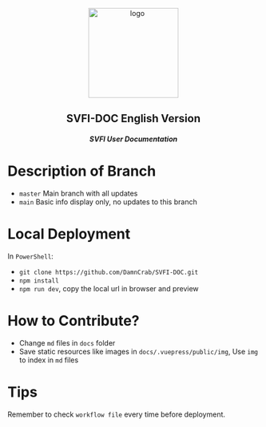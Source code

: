 <p align="center"><a href="https://xugaoyi.com/" target="_blank" rel="noopener noreferrer"><img width="180" src="https://fastly.jsdelivr.net/gh/xugaoyi/image_store/blog/20200409124835.png" alt="logo"></a></p>


<h2 align="center">SVFI-DOC English Version</h2>

<h5 align="center">SVFI User Documentation</h5>

# Description of Branch

- `master` Main branch with all updates
- `main` Basic info display only, no updates to this branch

# Local Deployment
In `PowerShell`:
- `git clone https://github.com/DamnCrab/SVFI-DOC.git`
- `npm install`
- `npm run dev`, copy the local url in browser and preview

# How to Contribute?
- Change `md` files in `docs` folder
- Save static resources like images in `docs/.vuepress/public/img`, Use `img` to index in `md` files

# Tips
Remember to check `workflow file` every time before deployment.
